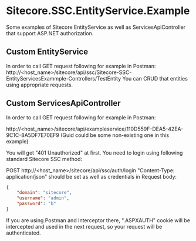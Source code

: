 # Sitecore.SSC.EntityService.Example

Some examples of Sitecore EntityService as well as ServicesApiController that support ASP.NET authorization.

## Custom EntityService

In order to call GET request following for example in Postman:
http://<host_name>/sitecore/api/ssc/Sitecore-SSC-EntityServicesExammple-Controllers/TestEntity
You can CRUD that entities using appropriate requests.

## Custom ServicesApiController

In order to call GET request following for example in Postman:

http://<host_name>/sitecore/api/exampleservice/110D559F-DEA5-42EA-9C1C-8A5DF7E70EF9 (Guid could be some non-existing one in this example)

You will get "401 Unauthorized" at first. You need to login using following standard Sitecore SSC method:

POST http://<host_name>/sitecore/api/ssc/auth/login
"Content-Type: application/json" should be set as well as credentials in Request body:

```json
{
    "domain": "sitecore",
    "username": "admin",
    "password": "b"
}
```

If you are using Postman and Interceptor there, ".ASPXAUTH" cookie will be intercepted and used in the next request, so your request will be authenticated.
